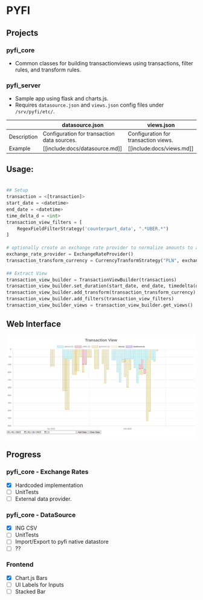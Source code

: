 # PYFI

## Projects

### pyfi_core
 - Common classes for building transactionviews using transactions, filter rules, and transform rules. 

### pyfi_server
 - Sample app using flask and charts.js. 
 - Requires `datasource.json` and `views.json` config files under `/srv/pyfi/etc/`.

||datasource.json|views.json|
|---|---|---|
|Description|Configuration for transaction data sources.|Configuration for transaction views.|
|Example| [[include:docs/datasource.md]] | [[include:docs/views.md]] |


## Usage:

``` python

## Setup
transaction = <[transaction]>
start_date = <datetime>
end_date = <datetime>
time_delta_d = <int>
transaction_view_filters = [
    RegexFieldFilterStrategy('counterpart_data', ".*UBER.*")
]

# optionally create an exchange rate provider to normalize amounts to a common currency
exchange_rate_provider = ExchangeRateProvider()
transaction_transform_currency = CurrencyTranformStrategy("PLN", exchange_rate_provider)

## Extract View
transaction_view_builder = TransactionViewBuilder(transactions)
transaction_view_builder.set_duration(start_date, end_date, timedelta(days=time_delta_d))
transaction_view_builder.add_transform(transaction_transform_currency)
transaction_view_builder.add_filters(transaction_view_filters)
transaction_view_builder_views = transaction_view_builder.get_views()
```

## Web Interface

![Screenshot](screenshot.png)


## Progress

### pyfi_core - Exchange Rates

- [x] Hardcoded implementation
- [ ] UnitTests
- [ ] External data provider.

### pyfi_core - DataSource

- [x] ING CSV
- [ ] UnitTests
- [ ] Import/Export to pyfi native datastore
- [ ] ??

### Frontend

- [x] Chart.js Bars
- [ ] UI Labels for Inputs
- [ ] Stacked Bar